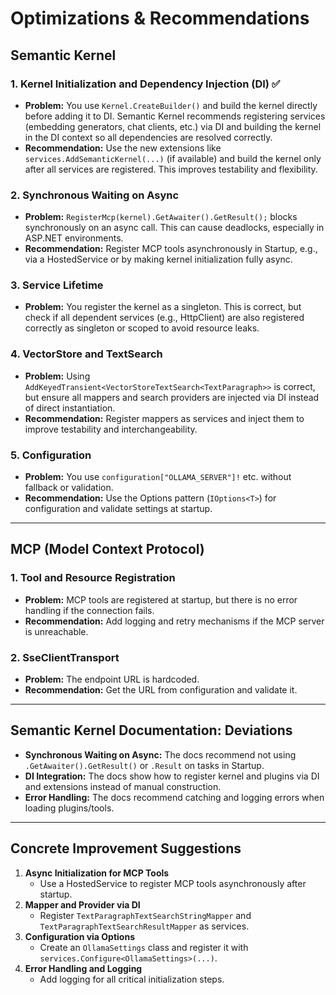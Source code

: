 # Optimizations & Recommendations

## Semantic Kernel

### 1. Kernel Initialization and Dependency Injection (DI) ✅

- **Problem:** You use `Kernel.CreateBuilder()` and build the kernel directly before adding it to DI. Semantic Kernel recommends registering services (embedding generators, chat clients, etc.) via DI and building the kernel in the DI context so all dependencies are resolved correctly.
- **Recommendation:** Use the new extensions like `services.AddSemanticKernel(...)` (if available) and build the kernel only after all services are registered. This improves testability and flexibility.

### 2. Synchronous Waiting on Async

- **Problem:** `RegisterMcp(kernel).GetAwaiter().GetResult();` blocks synchronously on an async call. This can cause deadlocks, especially in ASP.NET environments.
- **Recommendation:** Register MCP tools asynchronously in Startup, e.g., via a HostedService or by making kernel initialization fully async.

### 3. Service Lifetime

- **Problem:** You register the kernel as a singleton. This is correct, but check if all dependent services (e.g., HttpClient) are also registered correctly as singleton or scoped to avoid resource leaks.

### 4. VectorStore and TextSearch

- **Problem:** Using `AddKeyedTransient<VectorStoreTextSearch<TextParagraph>>` is correct, but ensure all mappers and search providers are injected via DI instead of direct instantiation.
- **Recommendation:** Register mappers as services and inject them to improve testability and interchangeability.

### 5. Configuration

- **Problem:** You use `configuration["OLLAMA_SERVER"]!` etc. without fallback or validation.
- **Recommendation:** Use the Options pattern (`IOptions<T>`) for configuration and validate settings at startup.

---

## MCP (Model Context Protocol)

### 1. Tool and Resource Registration

- **Problem:** MCP tools are registered at startup, but there is no error handling if the connection fails.
- **Recommendation:** Add logging and retry mechanisms if the MCP server is unreachable.

### 2. SseClientTransport

- **Problem:** The endpoint URL is hardcoded.
- **Recommendation:** Get the URL from configuration and validate it.

---

## Semantic Kernel Documentation: Deviations

- **Synchronous Waiting on Async:** The docs recommend not using `.GetAwaiter().GetResult()` or `.Result` on tasks in Startup.
- **DI Integration:** The docs show how to register kernel and plugins via DI and extensions instead of manual construction.
- **Error Handling:** The docs recommend catching and logging errors when loading plugins/tools.

---

## Concrete Improvement Suggestions

1. **Async Initialization for MCP Tools**
   - Use a HostedService to register MCP tools asynchronously after startup.
2. **Mapper and Provider via DI**
   - Register `TextParagraphTextSearchStringMapper` and `TextParagraphTextSearchResultMapper` as services.
3. **Configuration via Options**
   - Create an `OllamaSettings` class and register it with `services.Configure<OllamaSettings>(...)`.
4. **Error Handling and Logging**
   - Add logging for all critical initialization steps.
